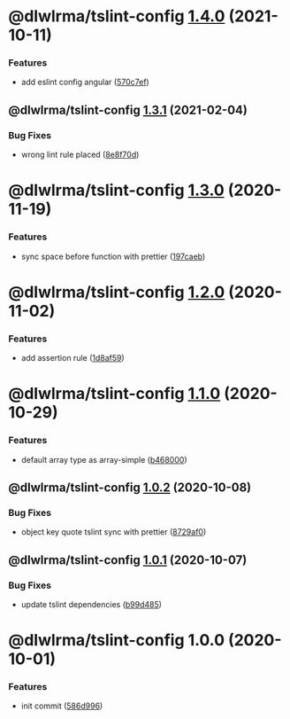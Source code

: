 # @dlwlrma/tslint-config [1.4.0](https://github.com/hanjeahwan/lint-formatter-config/compare/@dlwlrma/tslint-config@1.3.1...@dlwlrma/tslint-config@1.4.0) (2021-10-11)


### Features

* add eslint config angular ([570c7ef](https://github.com/hanjeahwan/lint-formatter-config/commit/570c7ef20c9dd8ab10a0b479a9129048c20c42f3))

## @dlwlrma/tslint-config [1.3.1](https://github.com/hanjeahwan/lint-formatter-config/compare/@dlwlrma/tslint-config@1.3.0...@dlwlrma/tslint-config@1.3.1) (2021-02-04)


### Bug Fixes

* wrong lint rule placed ([8e8f70d](https://github.com/hanjeahwan/lint-formatter-config/commit/8e8f70d0f0c932e0db73f24f9a302be40d0125c4))

# @dlwlrma/tslint-config [1.3.0](https://github.com/hanjeahwan/lint-formatter-config/compare/@dlwlrma/tslint-config@1.2.0...@dlwlrma/tslint-config@1.3.0) (2020-11-19)


### Features

* sync space before function with prettier ([197caeb](https://github.com/hanjeahwan/lint-formatter-config/commit/197caeb8d235c93e0ba43fcf65332a41bfd904df))

# @dlwlrma/tslint-config [1.2.0](https://github.com/hanjeahwan/lint-formatter-config/compare/@dlwlrma/tslint-config@1.1.0...@dlwlrma/tslint-config@1.2.0) (2020-11-02)


### Features

* add assertion rule ([1d8af59](https://github.com/hanjeahwan/lint-formatter-config/commit/1d8af59f02da0b9bfea13a0b45fcff8f6cbe9546))

# @dlwlrma/tslint-config [1.1.0](https://github.com/hanjeahwan/lint-formatter-config/compare/@dlwlrma/tslint-config@1.0.2...@dlwlrma/tslint-config@1.1.0) (2020-10-29)


### Features

* default array type as array-simple ([b468000](https://github.com/hanjeahwan/lint-formatter-config/commit/b4680007bd4ea923f6da0adc7773f6361f67106a))

## @dlwlrma/tslint-config [1.0.2](https://github.com/hanjeahwan/lint-formatter-config/compare/@dlwlrma/tslint-config@1.0.1...@dlwlrma/tslint-config@1.0.2) (2020-10-08)


### Bug Fixes

* object key quote tslint sync with prettier ([8729af0](https://github.com/hanjeahwan/lint-formatter-config/commit/8729af07484e1797ad1072bda2dbfed4daf73e27))

## @dlwlrma/tslint-config [1.0.1](https://github.com/hanjeahwan/lint-formatter-config/compare/@dlwlrma/tslint-config@1.0.0...@dlwlrma/tslint-config@1.0.1) (2020-10-07)


### Bug Fixes

* update tslint dependencies ([b99d485](https://github.com/hanjeahwan/lint-formatter-config/commit/b99d4850f1a434a88ebd1d4cc1eb0030dfda90e5))

# @dlwlrma/tslint-config 1.0.0 (2020-10-01)


### Features

* init commit ([586d996](https://github.com/hanjeahwan/lint-formatter-config/commit/586d9969ea78bea1ecfbc3d39564c0d16448444d))
